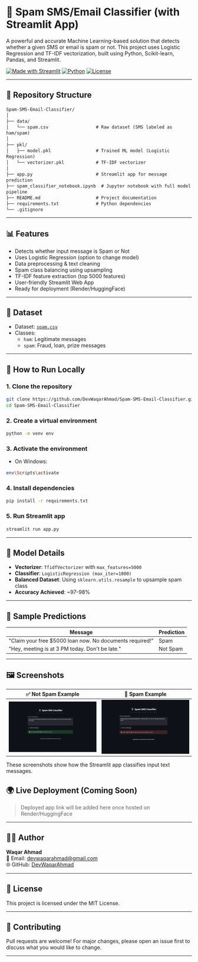 
# 📧 Spam SMS/Email Classifier (with Streamlit App)

A powerful and accurate Machine Learning-based solution that detects whether a given SMS or email is spam or not. This project uses Logistic Regression and TF-IDF vectorization, built using Python, Scikit-learn, Pandas, and Streamlit.

[![Made with Streamlit](https://img.shields.io/badge/Made%20with-Streamlit-FF4B4B?logo=streamlit)](https://streamlit.io)
[![Python](https://img.shields.io/badge/Python-3.10+-blue.svg)](https://www.python.org/)
[![License](https://img.shields.io/badge/License-MIT-green.svg)]()

---

## 📂 Repository Structure

```
Spam-SMS-Email-Classifier/
│
├── data/
│   └── spam.csv                  # Raw dataset (SMS labeled as ham/spam)
│
├── pkl/
│   ├── model.pkl                 # Trained ML model (Logistic Regression)
│   └── vectorizer.pkl            # TF-IDF vectorizer
│
├── app.py                        # Streamlit app for message prediction
├── spam_classifier_notebook.ipynb  # Jupyter notebook with full model pipeline
├── README.md                     # Project documentation
├── requirements.txt              # Python dependencies
└── .gitignore
```

---

## 📊 Features

- Detects whether input message is Spam or Not
- Uses Logistic Regression (option to change model)
- Data preprocessing & text cleaning
- Spam class balancing using upsampling
- TF-IDF feature extraction (top 5000 features)
- User-friendly Streamlit Web App
- Ready for deployment (Render/HuggingFace)

---

## 📁 Dataset

- Dataset: [`spam.csv`](https://www.kaggle.com/datasets/uciml/sms-spam-collection-dataset)
- Classes:
  - `ham`: Legitimate messages
  - `spam`: Fraud, loan, prize messages

---

## 🚀 How to Run Locally

### 1. Clone the repository

```bash
git clone https://github.com/DevWaqarAhmad/Spam-SMS-Email-Classifier.git
cd Spam-SMS-Email-Classifier
```

### 2. Create a virtual environment

```bash
python -m venv env
```

### 3. Activate the environment

- On Windows:
```bash
env\Scripts\activate
```


### 4. Install dependencies

```bash
pip install -r requirements.txt
```

### 5. Run Streamlit app

```bash
streamlit run app.py
```

---

## 🧠 Model Details

- **Vectorizer**: `TfidfVectorizer` with `max_features=5000`
- **Classifier**: `LogisticRegression (max_iter=1000)`
- **Balanced Dataset**: Using `sklearn.utils.resample` to upsample spam class
- **Accuracy Achieved**: ~97-98%

---

## 🧪 Sample Predictions

| Message                                                                 | Prediction |
|-------------------------------------------------------------------------|------------|
| "Claim your free $5000 loan now. No documents required!"               | Spam       |
| "Hey, meeting is at 3 PM today. Don't be late."                         | Not Spam   |

---
## 🖼️ Screenshots

| ✅ Not Spam Example | 🚫 Spam Example |
|---------------------|-----------------|
| ![Not Spam](assets/not_spam.png) | ![Spam](assets/spam.png) |

These screenshots show how the Streamlit app classifies input text messages.

## 🌍 Live Deployment (Coming Soon)

> Deployed app link will be added here once hosted on Render/HuggingFace

---

## 👨‍💻 Author

**Waqar Ahmad**  
📧 Email: [devwaqarahmad@gmail.com](mailto:devwaqarahmad@gmail.com)  
🌐 GitHub: [DevWaqarAhmad](https://github.com/DevWaqarAhmad)

---

## 📃 License

This project is licensed under the MIT License.

---

## 🤝 Contributing

Pull requests are welcome! For major changes, please open an issue first to discuss what you would like to change.

---
